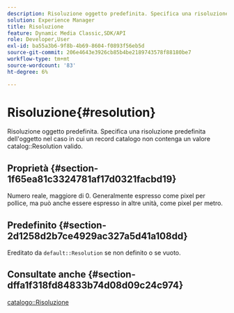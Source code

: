 ```yaml
---
description: Risoluzione oggetto predefinita. Specifica una risoluzione predefinita degli oggetti nel caso in cui un record catalogo non contenga un valore di risoluzione catalogo valido.
solution: Experience Manager
title: Risoluzione
feature: Dynamic Media Classic,SDK/API
role: Developer,User
exl-id: ba55a3b6-9f8b-4b69-8604-f0893f56eb5d
source-git-commit: 206e4643e3926cb85b4be2189743578f88180be7
workflow-type: tm+mt
source-wordcount: '83'
ht-degree: 6%

---
```


# Risoluzione{#resolution}

Risoluzione oggetto predefinita. Specifica una risoluzione predefinita dell&#39;oggetto nel caso in cui un record catalogo non contenga un valore catalog::Resolution valido.

## Proprietà {#section-1f65ea81c3324781af17d0321facbd19}

Numero reale, maggiore di 0. Generalmente espresso come pixel per pollice, ma può anche essere espresso in altre unità, come pixel per metro.

## Predefinito {#section-2d1258d2b7ce4929ac327a5d41a108dd}

Ereditato da `default::Resolution` se non definito o se vuoto.

## Consultate anche {#section-dffa1f318fd84833b74d08d09c24c974}

[catalogo::Risoluzione](../../../../../is-api/image-catalog/image-serving-api-ref/c-image-catalog-reference/c-image-svg-data-reference/c-image-data-reference/r-resolution-cat.md#reference-de489f5f36b64bd0831749546f8728e1)
